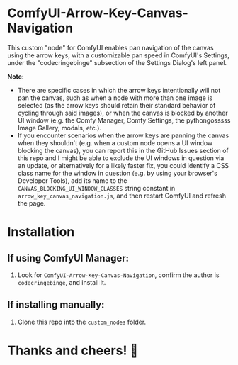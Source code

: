 # ComfyUI-Arrow-Key-Canvas-Navigation

This custom "node" for ComfyUI enables pan navigation of the canvas using the arrow keys, with a customizable pan speed in ComfyUI's Settings, under the "codecringebinge" subsection of the Settings Dialog's left panel.

**Note:**

-   There are specific cases in which the arrow keys intentionally will not pan the canvas, such as when a node with more than one image is selected (as the arrow keys should retain their standard behavior of cycling through said images), or when the canvas is blocked by another UI window (e.g. the Comfy Manager, Comfy Settings, the pythongosssss Image Gallery, modals, etc.).
-   If you encounter scenarios when the arrow keys are panning the canvas when they shouldn't (e.g. when a custom node opens a UI window blocking the canvas), you can report this in the GitHub Issues section of this repo and I might be able to exclude the UI windows in question via an update, or alternatively for a likely faster fix, you could identify a CSS class name for the window in question (e.g. by using your browser's Developer Tools), add its name to the `CANVAS_BLOCKING_UI_WINDOW_CLASSES` string constant in `arrow_key_canvas_navigation.js`, and then restart ComfyUI and refresh the page.

# Installation

## If using ComfyUI Manager:

1. Look for `ComfyUI-Arrow-Key-Canvas-Navigation`, confirm the author is `codecringebinge`, and install it.

## If installing manually:

1. Clone this repo into the `custom_nodes` folder.

# Thanks and cheers! 🍻
